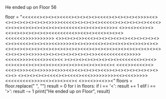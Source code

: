 He ended up on Floor 56

<!-- Python Code -->
floor = "<<<<<<><><><><<<<><><><><><<<<><><><><><>>>><<><><><><><><><><>>>><<<<<><><><><><<<<<><><><><><><<<<><><><><><><><><><><><<<<<<><><<><><>>>< <>><<><<>><><<><><><><><><><<<<<<<<<>><<><><<<><><><><<<<<<>>>>>>>>>>> <>><><><>><<<><><><><<><><<><><><><><><><<<<><><><>><<>>>>><><><>><<<><><><><><><>><><><><><><><><><><><><><><><><><<<><><><><><><><><><><><><><><><><><>>>><><><><><><><><><>><<<<<<<<<<>>>>><<<<<>>>><<<<>><<><< ><><><><><><><><><><<<<<<<><><<><<><<><<><><><><><<>><><>><><><><><<>< <<<<>><<<<><><<<><>>><<><>>>>><>>><<><<><><><><<>><><><><><><><><><><> <><><><><><<<<><><<<<><<<>>>>>>>>><<><<<>>>>><<<<<<<<<>>>><<><>><><<>< <>><<>><<>><"
floors = floor.replace(" ", "")
result = 0
for i in floors:
    if i == '<':
        result += 1
    elif i == '>':
        result -= 1
print("He ended up on Floor", result)

